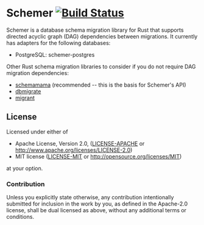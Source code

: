 # Schemer [![Build Status](https://travis-ci.org/aschampion/schemer.svg?branch=master)](https://travis-ci.org/aschampion/schemer)

Schemer is a database schema migration library for Rust that supports directed acyclic graph (DAG) dependencies between migrations. It currently has adapters for the following databases:

- PostgreSQL: schemer-postgres

Other Rust schema migration libraries to consider if you do not require DAG migration dependencies:

- [schemamama](https://crates.io/crates/schemamama) (recommended -- this is the basis for Schemer's API)
- [dbmigrate](https://crates.io/crates/dbmigrate)
- [migrant](https://crates.io/crates/migrant)

## License

Licensed under either of

- Apache License, Version 2.0, ([LICENSE-APACHE](LICENSE-APACHE) or http://www.apache.org/licenses/LICENSE-2.0)
- MIT license ([LICENSE-MIT](LICENSE-MIT) or http://opensource.org/licenses/MIT)

at your option.

### Contribution

Unless you explicitly state otherwise, any contribution intentionally submitted for inclusion in the work by you, as defined in the Apache-2.0 license, shall be dual licensed as above, without any additional terms or conditions.
